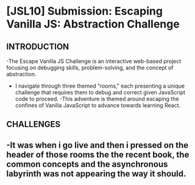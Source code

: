 # [JSL10] Submission: Escaping Vanilla JS: Abstraction Challenge

## INTRODUCTION

-The Escape Vanilla JS Challenge is an interactive web-based project focusing on debugging skills, problem-solving, and the concept of abstraction. 
- I navigate through three themed "rooms," each presenting a unique challenge that requires them to debug and correct given JavaScript code to proceed. 
-This adventure is themed around escaping the confines of Vanilla JavaScript to advance towards learning React.

## CHALLENGES 

-It was when i go live and then i pressed on the header of those rooms the the recent book, the common concepts and the asynchronous labyrinth was not appearing the way it should.
-